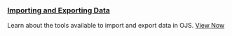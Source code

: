 
### [Importing and Exporting Data](#)

Learn about the tools available to import and export data in OJS. [View Now](#)
